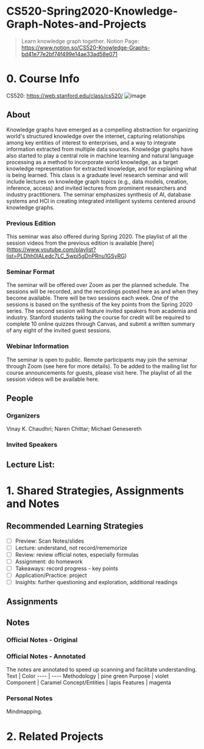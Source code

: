 # CS520-Spring2020-Knowledge-Graph-Notes-and-Projects
> Learn knowledge graph together.
> Notion Page: https://www.notion.so/CS520-Knowledge-Graphs-bd41e77e2bf74f499e14ae33ad58e071

# 0. Course Info

CS520: https://web.stanford.edu/class/cs520/
![image](https://user-images.githubusercontent.com/81023774/124049740-2072cf80-d9e7-11eb-927a-67a0ba8747d2.png)


## About
Knowledge graphs have emerged as a compelling abstraction for organizing world's structured knowledge over the internet, capturing relationships among key entities of interest to enterprises, and a way to integrate information extracted from multiple data sources. Knowledge graphs have also started to play a central role in machine learning and natural language processing as a method to incorporate world knowledge, as a target knowledge representation for extracted knowledge, and for explaining what is being learned. This class is a graduate level research seminar and will include lectures on knowledge graph topics (e.g., data models, creation, inference, access) and invited lectures from prominent researchers and industry practitioners. The seminar emphasizes synthesis of AI, database systems and HCI in creating integrated intelligent systems centered around knowledge graphs.
 
### Previous Edition
This seminar was also offered during Spring 2020. The playlist of all the session videos from the previous edition is available [here] (https://www.youtube.com/playlist?list=PLDhh0lALedc7LC_5wpi5gDnPRnu1GSyRG)


### Seminar Format
The seminar will be offered over Zoom as per the planned schedule. The sessions will be recorded, and the recordings posted here as and when they become available.
There will be two sessions each week. One of the sessions is based on the synthesis of the key points from the Spring 2020 series. The second session will feature invited speakers from academia and industry.
Stanford students taking the course for credit will be required to complete 10 online quizzes through Canvas, and submit a written summary of any eight of the invited guest sessions.

### Webinar Information
The seminar is open to public. Remote participants may join the seminar through Zoom (see here for more details). To be added to the mailing list for course announcements for guests, please visit here. The playlist of all the session videos will be available here. 

## People
### Organizers
Vinay K. Chaudhri; 
Naren Chittar; 
Michael Genesereth

### Invited Speakers


## Lecture List:




# 1. Shared Strategies, Assignments and Notes

## Recommended Learning Strategies
- [ ] Preview: Scan Notes/slides
- [ ] Lecture: understand, not record/rememorize
- [ ] Review: review official notes, especially formulas
- [ ] Assignment: do homework
- [ ] Takeaways: record progress - key points
- [ ] Application/Practice: project
- [ ] Insights: further questioning and exploration, additional readings

## Assignments

## Notes

### Official Notes - Original 
### Official Notes - Annotated
The notes are annotated to speed up scanning and facilitate understanding.
Text | Color
---- | ----
Methodology | pine green
Purpose | violet
Component | Caramel
Concept/Entities | lapis
Features | magenta


### Personal Notes
Mindmapping.

# 2. Related Projects







